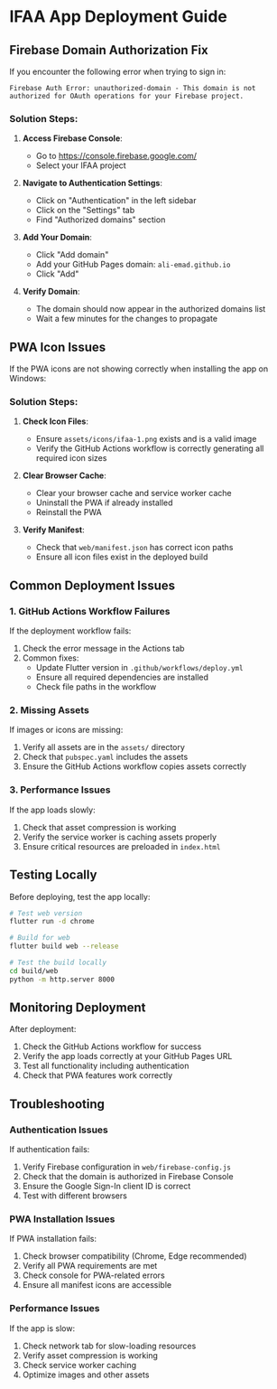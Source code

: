 # IFAA App Deployment Guide

## Firebase Domain Authorization Fix

If you encounter the following error when trying to sign in:
```
Firebase Auth Error: unauthorized-domain - This domain is not authorized for OAuth operations for your Firebase project.
```

### Solution Steps:

1. **Access Firebase Console**:
   - Go to https://console.firebase.google.com/
   - Select your IFAA project

2. **Navigate to Authentication Settings**:
   - Click on "Authentication" in the left sidebar
   - Click on the "Settings" tab
   - Find "Authorized domains" section

3. **Add Your Domain**:
   - Click "Add domain"
   - Add your GitHub Pages domain: `ali-emad.github.io`
   - Click "Add"

4. **Verify Domain**:
   - The domain should now appear in the authorized domains list
   - Wait a few minutes for the changes to propagate

## PWA Icon Issues

If the PWA icons are not showing correctly when installing the app on Windows:

### Solution Steps:

1. **Check Icon Files**:
   - Ensure `assets/icons/ifaa-1.png` exists and is a valid image
   - Verify the GitHub Actions workflow is correctly generating all required icon sizes

2. **Clear Browser Cache**:
   - Clear your browser cache and service worker cache
   - Uninstall the PWA if already installed
   - Reinstall the PWA

3. **Verify Manifest**:
   - Check that `web/manifest.json` has correct icon paths
   - Ensure all icon files exist in the deployed build

## Common Deployment Issues

### 1. GitHub Actions Workflow Failures

If the deployment workflow fails:

1. Check the error message in the Actions tab
2. Common fixes:
   - Update Flutter version in `.github/workflows/deploy.yml`
   - Ensure all required dependencies are installed
   - Check file paths in the workflow

### 2. Missing Assets

If images or icons are missing:

1. Verify all assets are in the `assets/` directory
2. Check that `pubspec.yaml` includes the assets
3. Ensure the GitHub Actions workflow copies assets correctly

### 3. Performance Issues

If the app loads slowly:

1. Check that asset compression is working
2. Verify the service worker is caching assets properly
3. Ensure critical resources are preloaded in `index.html`

## Testing Locally

Before deploying, test the app locally:

```bash
# Test web version
flutter run -d chrome

# Build for web
flutter build web --release

# Test the build locally
cd build/web
python -m http.server 8000
```

## Monitoring Deployment

After deployment:

1. Check the GitHub Actions workflow for success
2. Verify the app loads correctly at your GitHub Pages URL
3. Test all functionality including authentication
4. Check that PWA features work correctly

## Troubleshooting

### Authentication Issues

If authentication fails:

1. Verify Firebase configuration in `web/firebase-config.js`
2. Check that the domain is authorized in Firebase Console
3. Ensure the Google Sign-In client ID is correct
4. Test with different browsers

### PWA Installation Issues

If PWA installation fails:

1. Check browser compatibility (Chrome, Edge recommended)
2. Verify all PWA requirements are met
3. Check console for PWA-related errors
4. Ensure all manifest icons are accessible

### Performance Issues

If the app is slow:

1. Check network tab for slow-loading resources
2. Verify asset compression is working
3. Check service worker caching
4. Optimize images and other assets